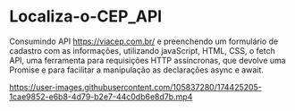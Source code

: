 # Localiza-o-CEP_API
Consumindo API https://viacep.com.br/    e preenchendo um formulário de cadastro com as informações, utilizando javaScript, HTML, CSS, o fetch API, uma ferramenta para requisições HTTP assíncronas, que devolve uma Promise e para facilitar a manipulação as declarações async e await.

https://user-images.githubusercontent.com/105837280/174425205-1cae9852-e6b8-4d79-b2e7-44c0db6e8d7b.mp4
